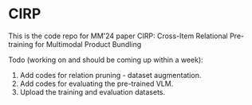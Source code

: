 # CIRP
This is the code repo for MM'24 paper CIRP: Cross-Item Relational Pre-training for Multimodal Product Bundling


Todo (working on and should be coming up within a week):
1. Add codes for relation pruning - dataset augmentation.
2. Add codes for evaluating the pre-trained VLM.
3. Upload the training and evaluation datasets.